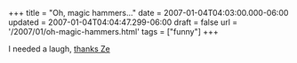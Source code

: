 +++
title = "Oh, magic hammers..."
date = 2007-01-04T04:03:00.000-06:00
updated = 2007-01-04T04:04:47.299-06:00
draft = false
url = '/2007/01/oh-magic-hammers.html'
tags = ["funny"]
+++

I needed a laugh, [thanks Ze](http://www.zefrank.com/theshow/archives/2007/01/010207.html)
